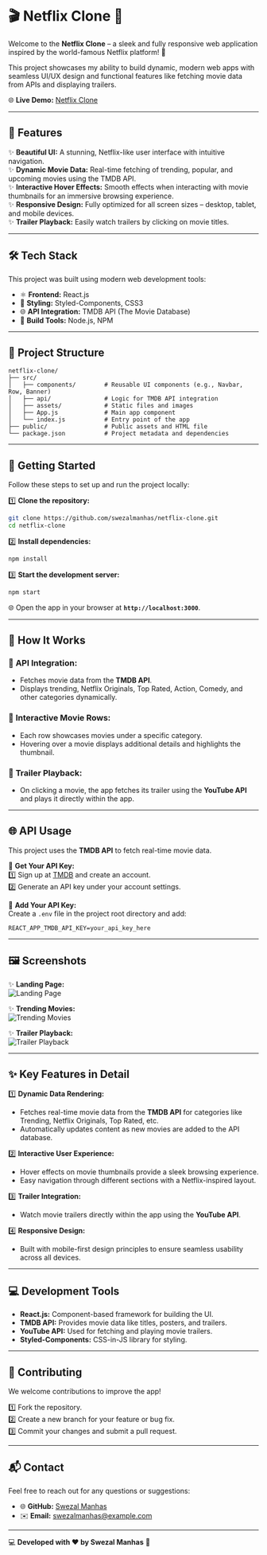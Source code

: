 


# 🎬 **Netflix Clone** 🎥  

Welcome to the **Netflix Clone** – a sleek and fully responsive web application inspired by the world-famous Netflix platform! 🚀  

This project showcases my ability to build dynamic, modern web apps with seamless UI/UX design and functional features like fetching movie data from APIs and displaying trailers.  

🌐 **Live Demo:** [Netflix Clone](https://github.com/swezalmanhas/netflix-clone)  

---

## 🌟 **Features**  

✨ **Beautiful UI:** A stunning, Netflix-like user interface with intuitive navigation.  
✨ **Dynamic Movie Data:** Real-time fetching of trending, popular, and upcoming movies using the TMDB API.  
✨ **Interactive Hover Effects:** Smooth effects when interacting with movie thumbnails for an immersive browsing experience.  
✨ **Responsive Design:** Fully optimized for all screen sizes – desktop, tablet, and mobile devices.  
✨ **Trailer Playback:** Easily watch trailers by clicking on movie titles.  

---

## 🛠️ **Tech Stack**  

This project was built using modern web development tools:  

- ⚛️ **Frontend:** React.js  
- 🎨 **Styling:** Styled-Components, CSS3  
- 🌐 **API Integration:** TMDB API (The Movie Database)  
- 🔧 **Build Tools:** Node.js, NPM  

---

## 📂 **Project Structure**  

```
netflix-clone/
├── src/
│   ├── components/        # Reusable UI components (e.g., Navbar, Row, Banner)
│   ├── api/               # Logic for TMDB API integration
│   ├── assets/            # Static files and images
│   ├── App.js             # Main app component
│   └── index.js           # Entry point of the app
├── public/                # Public assets and HTML file
└── package.json           # Project metadata and dependencies
```

---

## 🚀 **Getting Started**  

Follow these steps to set up and run the project locally:

1️⃣ **Clone the repository:**  
   ```bash
   git clone https://github.com/swezalmanhas/netflix-clone.git
   cd netflix-clone
   ```

2️⃣ **Install dependencies:**  
   ```bash
   npm install
   ```

3️⃣ **Start the development server:**  
   ```bash
   npm start
   ```

🌐 Open the app in your browser at **`http://localhost:3000`**.  

---

## 🎥 **How It Works**  

### 🔹 **API Integration:**  
- Fetches movie data from the **TMDB API**.  
- Displays trending, Netflix Originals, Top Rated, Action, Comedy, and other categories dynamically.  

### 🔹 **Interactive Movie Rows:**  
- Each row showcases movies under a specific category.  
- Hovering over a movie displays additional details and highlights the thumbnail.  

### 🔹 **Trailer Playback:**  
- On clicking a movie, the app fetches its trailer using the **YouTube API** and plays it directly within the app.  

---

## 🌐 **API Usage**  

This project uses the **TMDB API** to fetch real-time movie data.  

🔑 **Get Your API Key:**  
1️⃣ Sign up at [TMDB](https://www.themoviedb.org/) and create an account.  
2️⃣ Generate an API key under your account settings.  

📝 **Add Your API Key:**  
Create a `.env` file in the project root directory and add:  
```env
REACT_APP_TMDB_API_KEY=your_api_key_here
```

---

## 🖼️ **Screenshots**  

✨ **Landing Page:**  
![Landing Page](https://via.placeholder.com/800x400?text=Landing+Page+Screenshot)  

✨ **Trending Movies:**  
![Trending Movies](https://via.placeholder.com/800x400?text=Trending+Movies+Screenshot)  

✨ **Trailer Playback:**  
![Trailer Playback](https://via.placeholder.com/800x400?text=Trailer+Playback+Screenshot)  

---

## ✨ **Key Features in Detail**  

1️⃣ **Dynamic Data Rendering:**  
   - Fetches real-time movie data from the **TMDB API** for categories like Trending, Netflix Originals, Top Rated, etc.  
   - Automatically updates content as new movies are added to the API database.  

2️⃣ **Interactive User Experience:**  
   - Hover effects on movie thumbnails provide a sleek browsing experience.  
   - Easy navigation through different sections with a Netflix-inspired layout.  

3️⃣ **Trailer Integration:**  
   - Watch movie trailers directly within the app using the **YouTube API**.  

4️⃣ **Responsive Design:**  
   - Built with mobile-first design principles to ensure seamless usability across all devices.  

---

## 💻 **Development Tools**  

- **React.js:** Component-based framework for building the UI.  
- **TMDB API:** Provides movie data like titles, posters, and trailers.  
- **YouTube API:** Used for fetching and playing movie trailers.  
- **Styled-Components:** CSS-in-JS library for styling.  

---

## 🤝 **Contributing**  

We welcome contributions to improve the app!  

1️⃣ Fork the repository.  
2️⃣ Create a new branch for your feature or bug fix.  
3️⃣ Commit your changes and submit a pull request.  

---

## 📬 **Contact**  

Feel free to reach out for any questions or suggestions:  

- 🌐 **GitHub:** [Swezal Manhas](https://github.com/swezalmanhas)  
- ✉️ **Email:** [swezalmanhas@example.com](mailto:swezalmanhas@example.com)  

---

💻 **Developed with ❤️ by Swezal Manhas** 🚀  



